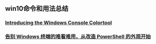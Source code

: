 ## win10命令和用法总结

### [Introducing the Windows Console Colortool](https://devblogs.microsoft.com/commandline/introducing-the-windows-console-colortool/)

### [告别 Windows 终端的难看难用，从改造 PowerShell 的外观开始](https://sspai.com/post/52868)